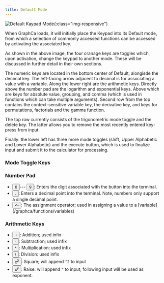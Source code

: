 ```yaml
---
title: Default Mode
---
```


![Default Kaypad Mode](/graphca/assets/img/keypad/default.png){:class="img-responsive"}

When GraphCa loads, it will initially place the Keypad into its Default mode, from which a selection of commonly accessed functions can be accessed by activating the associated key. 

As shown in the above image, the four oranage keys are toggles which, upon activation, change the keypad to another mode. These will be discussed in further detail in their own sections.

The numeric keys are located in the bottom center of Default, alongisde the decimal key. The left-facing arrow adjacent to decimal is for associating a value with a variable. Along the lower right are the arithmetic keys. Directly above the number pad are the logarithm and exponential keys. Above which are keys for absolute value, grouping, and comma (which is used in functions which can take multiple arguments). Second row from the top contains the context-sensitive variable key, the derivative key, and keys for permutations, factorials and the gamma function.

The top row currently consists of the trigonometric mode toggle and the delete key. The latter allows you to remove the most recently entered key-press from input.

Finally: the lower left has three more mode toggles (shift, Upper Alphabetic and Lower Alphabetic) and the execute button, which is used to finalize input and submit it to the calculator for processing.


### Mode Toggle Keys

### Number Pad

- <button class='normal'><span class='primary'><span>0</span></span></button>---
  <button class='normal'><span class='primary'><span>9</span></span></button>: Enters the digit associated with the button into the terminal.
- <button class='normal'>
    <span class='primary'>
      <span>.</span>
    </span>
  </button>: Enters a decimal point into the terminal. Note, numbers only support a single decimal point.
- <button class='normal'>
    <span class='primary'>
      <span>&lt;-</span>
    </span>
  </button>: The assignment operator; used in assigning a value to a [variable](/graphca/functions/variables)
  
### Arithmetic Keys

- <button class='normal'><span class='primary'><span>+</span></span></button>: Addition; used infix
- <button class='normal'><span class='primary'><span>-</span></span></button>: Subtraction; used infix
- <button class='normal'><span class='primary'><span>*</span></span></button>: Multiplication: used infix
- <button class='normal'><span class='primary'><span>/</span></span></button>: Division: used infix
- <button class='normal'><span class='primary'><span>x<sup>2</sup></span></span></button>: Square; will append `^2` to input
- <button class='normal'><span class='primary'><span>x<sup>y</sup></span></span></button>: Raise: will append `^` to input; following input will be used as exponent.


